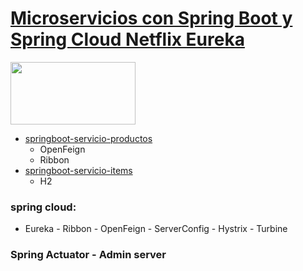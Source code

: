 # [Microservicios con Spring Boot y Spring Cloud Netflix Eureka](https://www.udemy.com/course/microservicios-con-spring-boot-y-spring-cloud)

<img src="https://spring.io/images/spring-logo-fc4350c59999bb62c468361537212419.svg" width="200" height="100"/>

- [springboot-servicio-productos](https://github.com/DarioZubaray/microservicios-springboot/tree/master/springboot-servicio-items)
  - OpenFeign
  - Ribbon
- [springboot-servicio-items](https://github.com/DarioZubaray/microservicios-springboot/tree/master/springboot-servicio-productos)
  - H2



### spring cloud: 
- Eureka - Ribbon - OpenFeign - ServerConfig - Hystrix - Turbine
### Spring Actuator - Admin server
